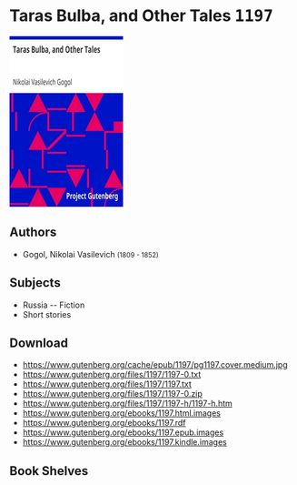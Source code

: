# Taras Bulba, and Other Tales <kbd>1197</kbd>

![](./cover.medium.jpg "")

## Authors


 - Gogol, Nikolai Vasilevich <small>(1809 - 1852)</small>

## Subjects


 - Russia -- Fiction
 - Short stories

## Download


 - https://www.gutenberg.org/cache/epub/1197/pg1197.cover.medium.jpg
 - https://www.gutenberg.org/files/1197/1197-0.txt
 - https://www.gutenberg.org/files/1197/1197.txt
 - https://www.gutenberg.org/files/1197/1197-0.zip
 - https://www.gutenberg.org/files/1197/1197-h/1197-h.htm
 - https://www.gutenberg.org/ebooks/1197.html.images
 - https://www.gutenberg.org/ebooks/1197.rdf
 - https://www.gutenberg.org/ebooks/1197.epub.images
 - https://www.gutenberg.org/ebooks/1197.kindle.images

## Book Shelves


